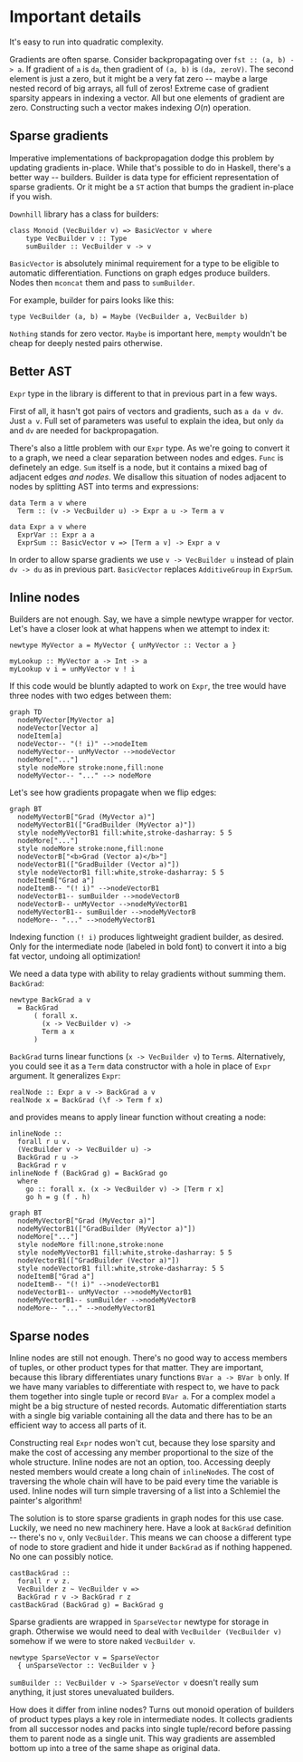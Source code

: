 # Important details

It's easy to run into quadratic complexity.

Gradients are often sparse. Consider backpropagating over `fst :: (a, b) -> a`.
If gradient of `a` is `da`, then gradient of `(a, b)` is `(da, zeroV)`. The second
element is just a zero, but it might be a very fat zero -- maybe
a large nested record of big arrays, all full of zeros! Extreme
case of gradient sparsity appears in indexing a vector. All but one elements of
gradient are zero. Constructing such a vector makes indexing $O(n)$ operation.

## Sparse gradients

Imperative implementations of backpropagation dodge this problem by updating
gradients in-place. While that's possible to do in Haskell, there's a better way --
builders. Builder is data type for efficient representation of sparse gradients.
Or it might be a `ST` action that bumps the gradient in-place if you wish.

`Downhill` library has a class for builders:

~~~ {.haskell}
class Monoid (VecBuilder v) => BasicVector v where
    type VecBuilder v :: Type
    sumBuilder :: VecBuilder v -> v
~~~

`BasicVector` is absolutely minimal requirement for a type to be eligible
to automatic differentiation.
Functions on graph edges produce builders. Nodes then `mconcat` them and
pass to `sumBuilder`.

For example, builder for pairs looks like this:

~~~ {.haskell}
type VecBuilder (a, b) = Maybe (VecBuilder a, VecBuilder b)
~~~

`Nothing` stands for zero vector. `Maybe` is important here,
`mempty` wouldn't be cheap for deeply nested pairs otherwise.

## Better AST

`Expr` type in the library is different to that in previous part in a few ways.

First of all, it hasn't got
pairs of vectors and gradients, such as `a da v dv`. Just `a v`. Full set of
parameters was useful to explain the idea, but only `da` and `dv` are needed
for backpropagation.

There's also a little problem with our `Expr` type.
As we're going to convert it to a graph, we
need a clear separation between nodes and edges.
`Func` is definetely an edge. `Sum` itself is a
node, but it contains a mixed bag of adjacent edges _and nodes_.
We disallow this situation of nodes adjacent to nodes by
splitting AST into terms and expressions:

~~~ {.haskell}
data Term a v where
  Term :: (v -> VecBuilder u) -> Expr a u -> Term a v

data Expr a v where
  ExprVar :: Expr a a
  ExprSum :: BasicVector v => [Term a v] -> Expr a v
~~~

In order to allow sparse gradients we use `v -> VecBuilder u` instead
of plain `dv -> du` as in previous part. `BasicVector` replaces `AdditiveGroup`
in `ExprSum`.


## Inline nodes

Builders are not enough. Say, we have a simple newtype wrapper for vector.
Let's have a closer look at what happens when we attempt to index it:

~~~ {.haskell}
newtype MyVector a = MyVector { unMyVector :: Vector a }

myLookup :: MyVector a -> Int -> a
myLookup v i = unMyVector v ! i
~~~

If this code would be bluntly adapted to work on `Expr`, the
tree would have three nodes with two edges between them:

``` mermaid
graph TD
  nodeMyVector[MyVector a]
  nodeVector[Vector a]
  nodeItem[a]
  nodeVector-- "(! i)" -->nodeItem
  nodeMyVector-- unMyVector -->nodeVector
  nodeMore["..."]
  style nodeMore stroke:none,fill:none
  nodeMyVector-- "..." --> nodeMore
```

Let's see how gradients propagate when we flip edges:

``` mermaid
graph BT
  nodeMyVectorB["Grad (MyVector a)"]
  nodeMyVectorB1(["GradBuilder (MyVector a)"])
  style nodeMyVectorB1 fill:white,stroke-dasharray: 5 5
  nodeMore["..."]
  style nodeMore stroke:none,fill:none
  nodeVectorB["<b>Grad (Vector a)</b>"]
  nodeVectorB1(["GradBuilder (Vector a)"])
  style nodeVectorB1 fill:white,stroke-dasharray: 5 5
  nodeItemB["Grad a"]
  nodeItemB-- "(! i)" -->nodeVectorB1
  nodeVectorB1-- sumBuilder -->nodeVectorB
  nodeVectorB-- unMyVector -->nodeMyVectorB1
  nodeMyVectorB1-- sumBuilder -->nodeMyVectorB
  nodeMore-- "..." -->nodeMyVectorB1
```

Indexing function `(! i)` produces lightweight gradient builder, as desired.
Only for the intermediate node (labeled in bold font) to convert it into a big fat vector, undoing all
optimization!


We need a data type with ability to relay gradients without summing them. `BackGrad`:

~~~ {.haskell}
newtype BackGrad a v
  = BackGrad
      ( forall x.
        (x -> VecBuilder v) ->
        Term a x
      )
~~~

`BackGrad` turns linear functions (`x -> VecBuilder v`) to `Term`s.
Alternatively, you could see it as a `Term` data constructor with a hole in
place of `Expr` argument. It generalizes `Expr`:

~~~ {.haskell}
realNode :: Expr a v -> BackGrad a v
realNode x = BackGrad (\f -> Term f x)
~~~

and provides means to apply linear function without creating a node:

~~~ {.haskell}
inlineNode ::
  forall r u v.
  (VecBuilder v -> VecBuilder u) ->
  BackGrad r u ->
  BackGrad r v
inlineNode f (BackGrad g) = BackGrad go
  where
    go :: forall x. (x -> VecBuilder v) -> [Term r x]
    go h = g (f . h)
~~~

``` mermaid
graph BT
  nodeMyVectorB["Grad (MyVector a)"]
  nodeMyVectorB1(["GradBuilder (MyVector a)"])
  nodeMore["..."]
  style nodeMore fill:none,stroke:none
  style nodeMyVectorB1 fill:white,stroke-dasharray: 5 5
  nodeVectorB1(["GradBuilder (Vector a)"])
  style nodeVectorB1 fill:white,stroke-dasharray: 5 5
  nodeItemB["Grad a"]
  nodeItemB-- "(! i)" -->nodeVectorB1
  nodeVectorB1-- unMyVector -->nodeMyVectorB1
  nodeMyVectorB1-- sumBuilder -->nodeMyVectorB
  nodeMore-- "..." -->nodeMyVectorB1
```

<!--
Note that `ExprSum` data constructors will turn into nodes, `Term`s will turn
into edges and everything else will be evaluated directly.
-->

## Sparse nodes

Inline nodes are still not enough. There's no good way to access members
of tuples, or other product types for that matter. They are important,
because this library differentiates
unary functions `BVar a -> BVar b` only. If we have many variables to differentiate with
respect to, we have to pack them together into single tuple or record `BVar a`.
For a complex model `a` might be a big structure of nested records.
Automatic differentiation starts with a single big variable containing all the data
and there has to be an efficient way to access all parts of it.

Constructing real `Expr` nodes won't cut, because they lose sparsity and
make the cost of accessing any member proportional to the size of the whole structure.
Inline nodes are not an
option, too. Accessing deeply nested members would create a long chain of `inlineNode`s.
The cost of traversing the whole chain will have to be paid every time the variable
is used. Inline nodes will turn simple traversing of a list into
a Schlemiel the painter's algorithm!

The solution is to store sparse gradients in graph nodes for this use case.
Luckily, we need no new machinery here.
Have a look at `BackGrad` definition -- there's
no `v`, only `VecBuilder`. This means we can choose a different type of node to
store gradient and hide it under `BackGrad` as if nothing happened. No one can
possibly notice.

~~~ {.haskell}
castBackGrad ::
  forall r v z.
  VecBuilder z ~ VecBuilder v =>
  BackGrad r v -> BackGrad r z
castBackGrad (BackGrad g) = BackGrad g
~~~

Sparse gradients are wrapped in  `SparseVector` newtype for storage in graph.
Otherwise we would need to deal with `VecBuilder (VecBuilder v)` somehow if we
were to store naked `VecBuilder v`.

~~~ {.haskell}
newtype SparseVector v = SparseVector
  { unSparseVector :: VecBuilder v }
~~~

`sumBuilder :: VecBuilder v -> SparseVector v` doesn't really sum anything,
it just stores unevaluated builders.

How does it differ from inline nodes? Turns out monoid operation of builders
of product types plays a key role in intermediate nodes.
It collects gradients from all successor nodes and packs into single
tuple/record before passing them to parent node as a single unit.
This way gradients are assembled bottom up
into a tree of the same shape as original data.
